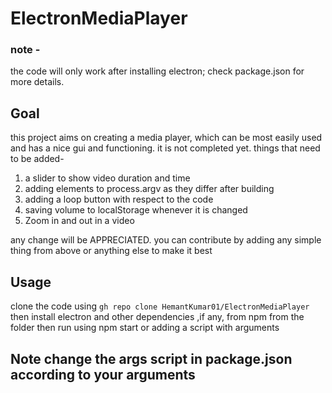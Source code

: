 # ElectronMediaPlayer

### note -

the code will only work after installing electron; check package.json for more details.

## Goal

this project aims on creating a media player, which can be most easily used and has a nice gui and functioning.
it is not completed yet. things that need to be added-

1. a slider to show video duration and time
2. adding elements to process.argv as they differ after building
3. adding a loop button with respect to the code
4. saving volume to localStorage whenever it is changed
5.  Zoom in and out in a video

any change will be APPRECIATED. you can contribute by adding any simple thing from above or anything else to make it best
## Usage
clone the code using 
`gh repo clone HemantKumar01/ElectronMediaPlayer`
then install electron and other dependencies ,if any, from npm from the folder
then run using npm start or adding a script with arguments

## Note change the args script in package.json according to your arguments
